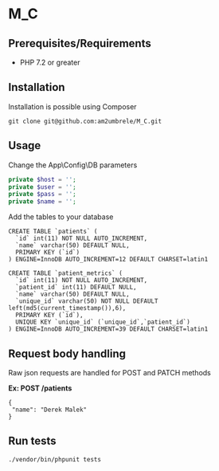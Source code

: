 # M_C

## Prerequisites/Requirements

- PHP 7.2 or greater



## Installation

Installation is possible using Composer

```
git clone git@github.com:am2umbrele/M_C.git
```


## Usage

Change the App\Config\DB parameters

```php
private $host = '';
private $user = '';
private $pass = '';
private $name = '';
```

Add the tables to your database

```
CREATE TABLE `patients` (
  `id` int(11) NOT NULL AUTO_INCREMENT,
  `name` varchar(50) DEFAULT NULL,
  PRIMARY KEY (`id`)
) ENGINE=InnoDB AUTO_INCREMENT=12 DEFAULT CHARSET=latin1

CREATE TABLE `patient_metrics` (
  `id` int(11) NOT NULL AUTO_INCREMENT,
  `patient_id` int(11) DEFAULT NULL,
  `name` varchar(50) DEFAULT NULL,
  `unique_id` varchar(50) NOT NULL DEFAULT left(md5(current_timestamp()),6),
  PRIMARY KEY (`id`),
  UNIQUE KEY `unique_id` (`unique_id`,`patient_id`)
) ENGINE=InnoDB AUTO_INCREMENT=39 DEFAULT CHARSET=latin1
```

## Request body handling

Raw json requests are handled for POST and PATCH methods

**Ex: POST /patients**

```
{
 "name": "Derek Malek"
}
```

## Run tests

```
./vendor/bin/phpunit tests
```


